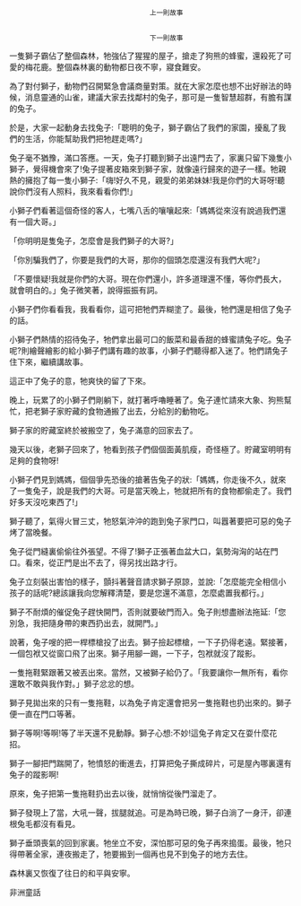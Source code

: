 
    	
									   
									   上一則故事
									   
									   
									   下一則故事
									   
									










一隻獅子霸佔了整個森林，牠強佔了猩猩的屋子，搶走了狗熊的蜂蜜，還殺死了可愛的梅花鹿。整個森林裏的動物都日夜不寧，寢食難安。



為了對付獅子，動物們召開緊急會議商量對策。就在大家怎麼也想不出好辦法的時候，消息靈通的山雀，建議大家去找鄰村的兔子，那可是一隻智慧超群，有膽有謀的兔子。



於是，大家一起動身去找兔子:「聰明的兔子，獅子霸佔了我們的家園，擾亂了我們的生活，你能幫助我們把牠趕走嗎?」



兔子毫不猶豫，滿口答應。一天，兔子打聽到獅子出遠門去了，家裏只留下幾隻小獅子，覺得機會來了!兔子提著皮箱來到獅子家，就像遠行歸來的遊子一樣。牠親熱的擁抱了每一隻小獅子:「嗨!好久不見，親愛的弟弟妹妹!我是你們的大哥呀!聽說你們沒有人照料，我來看看你們!」



小獅子們看著這個奇怪的客人，七嘴八舌的嚷嚷起來:「媽媽從來沒有說過我們還有一個大哥。」



「你明明是隻兔子，怎麼會是我們獅子的大哥?」



「你別騙我們了，你要是我們的大哥，那你的個頭怎麼還沒有我們大呢?」



「不要懷疑!我就是你們的大哥。現在你們還小，許多道理還不懂，等你們長大，就會明白的。」兔子微笑著，說得振振有詞。



小獅子們你看看我，我看看你，這可把牠們弄糊塗了。最後，牠們還是相信了兔子的話。



小獅子們熱情的招待兔子，牠們拿出最可口的飯菜和最香甜的蜂蜜請兔子吃。兔子呢?則繪聲繪影的給小獅子們講有趣的故事，小獅子們聽得都入迷了。牠們請兔子住下來，繼續講故事。



這正中了兔子的意，牠爽快的留了下來。



晚上，玩累了的小獅子們剛躺下，就打著呼嚕睡著了。兔子連忙請來大象、狗熊幫忙，把老獅子家貯藏的食物通搬了出去，分給別的動物吃。



獅子家的貯藏室終於被搬空了，兔子滿意的回家去了。



幾天以後，老獅子回來了，牠看到孩子們個個面黃肌瘦，奇怪極了。貯藏室明明有足夠的食物呀!



小獅子們見到媽媽，個個爭先恐後的搶著告兔子的狀:「媽媽，你走後不久，就來了一隻兔子，說是我們的大哥。可是當天晚上，牠就把所有的食物都偷走了。我們好多天沒吃東西了!」



獅子聽了，氣得火冒三丈，牠怒氣沖沖的跑到兔子家門口，叫囂著要把可惡的兔子烤了當晚餐。



兔子從門縫裏偷偷往外張望。不得了!獅子正張著血盆大口，氣勢洶洶的站在門口。看來，從正門是出不去了，得另找出路才行。



兔子立刻裝出害怕的樣子，顫抖著聲音請求獅子原諒，並說:「怎麼能完全相信小孩子的話呢?總該讓我向您解釋清楚，要是您還不滿意，怎麼處置我都行。」



獅子不耐煩的催促兔子趕快開門，否則就要破門而入。兔子則想盡辦法拖延:「您別急，我把隨身帶的東西扔出去，就開門。」



說著，兔子嗖的把一桿標槍投了出去。獅子撿起標槍，一下子扔得老遠。緊接著，一個包袱又從窗口飛了出來。獅子用腳一踢，一下子，包袱就沒了蹤影。



一隻拖鞋緊跟著又被丟出來。當然，又被獅子給仍了。「我要讓你一無所有，看你還敢不敢與我作對。」獅子忿忿的想。



獅子見拋出來的只有一隻拖鞋，以為兔子肯定還會把另一隻拖鞋也扔出來的。獅子便一直在門口等著。



獅子等啊!等啊!等了半天還不見動靜。獅子心想:不妙!這兔子肯定又在耍什麼花招。



獅子一腳把門踹開了，牠憤怒的衝進去，打算把兔子撕成碎片，可是屋內哪裏還有兔子的蹤影啊!



原來，兔子把第一隻拖鞋扔出去以後，就悄悄從後門溜走了。



獅子發現上了當，大吼一聲，拔腿就追。可是為時已晚，獅子白淌了一身汗，卻連根兔毛都沒有看見。



獅子垂頭喪氣的回到家裏。牠坐立不安，深怕那可惡的兔子再來搗蛋。最後，牠只得帶著全家，連夜搬走了，牠要搬到一個再也見不到兔子的地方去住。



森林裏又恢復了往日的和平與安寧。



非洲童話















    
